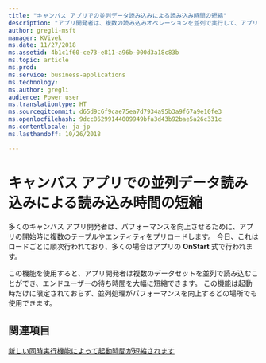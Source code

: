 ```yaml
---
title: "キャンバス アプリでの並列データ読み込みによる読み込み時間の短縮"
description: "アプリ開発者は、複数の読み込みオペレーションを並列で実行して、アプリ ユーザーの全体的な待ち時間を短縮できます。"
author: gregli-msft
manager: KVivek
ms.date: 11/27/2018
ms.assetid: 4b1c1f60-ce73-e811-a96b-000d3a18c83b
ms.topic: article
ms.prod: 
ms.service: business-applications
ms.technology: 
ms.author: gregli
audience: Power user
ms.translationtype: HT
ms.sourcegitcommit: d65d9c6f9cae75ea7d7934a95b3a9f67a9e10fe3
ms.openlocfilehash: 9dcc86299144009949bfa3d43b92bae5a26c331c
ms.contentlocale: ja-jp
ms.lasthandoff: 10/26/2018

---
```

# <a name="faster-load-times-with-parallel-data-loading-in-canvas-apps"></a>キャンバス アプリでの並列データ読み込みによる読み込み時間の短縮




多くのキャンバス アプリ開発者は、パフォーマンスを向上させるために、アプリの開始時に複数のテーブルやエンティティをプリロードします。 今日、これはロードごとに順次行われており、多くの場合はアプリの **OnStart** 式で行われます。 

この機能を使用すると、アプリ開発者は複数のデータセットを並列で読み込むことができ、エンドユーザーの待ち時間を大幅に短縮できます。  この機能は起動時だけに限定されておらず、並列処理がパフォーマンスを向上するどの場所でも使用できます。

## <a name="related-topic"></a>関連項目

[新しい同時実行機能によって起動時間が短縮されます](https://powerapps.microsoft.com/blog/enjoy-faster-startup-times-with-the-new-concurrent-function/)
